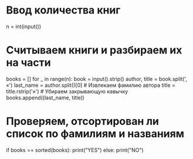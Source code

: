 # Ввод количества книг
n = int(input())

# Считываем книги и разбираем их на части
books = []
for _ in range(n):
    book = input().strip()
    author, title = book.split(', «')
    last_name = author.split()[0]  # Извлекаем фамилию автора
    title = title.rstrip('»')  # Убираем закрывающую кавычку
    books.append((last_name, title))

# Проверяем, отсортирован ли список по фамилиям и названиям
if books == sorted(books):
    print("YES")
else:
    print("NO")
